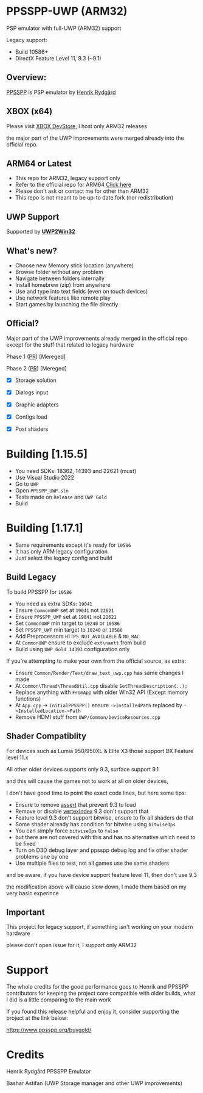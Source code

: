 # PPSSPP-UWP (ARM32)
PSP emulator with full-UWP (ARM32) support

Legacy support:
- Build 10586+ 
- DirectX Feature Level 11, 9.3 (~9.1)

## Overview:
[PPSSPP](https://github.com/hrydgard/ppsspp) is PSP emulator by [Henrik Rydgård](https://github.com/hrydgard)

## XBOX (x64)
Please visit [XBOX DevStore](https://xboxdevstore.github.io/), I host only ARM32 releases

the major part of the UWP improvements were merged already into the official repo.

## ARM64 or Latest
- This repo for ARM32, legacy support only
- Refer to the official repo for ARM64 [Click here](https://www.ppsspp.org/download/)
- Please don't ask or contact me for other than ARM32
- This repo is not meant to be up-to date fork (nor redistribution)

## UWP Support
Supported by **[UWP2Win32](https://github.com/basharast/UWP2Win32)**

## What's new?

- Choose new Memory stick location (anywhere)
- Browse folder without any problem
- Navigate between folders internally
- Install homebrew (zip) from anywhere
- Use and type into text fields (even on touch devices)
- Use network features like remote play
- Start games by launching the file directly

## Official?

Major part of the UWP improvements already merged in the official repo except for the stuff that related to legacy hardware

Phase 1 ([PR](https://github.com/hrydgard/ppsspp/pull/17350)) [Mereged]

Phase 2 ([PR](https://github.com/hrydgard/ppsspp/pull/17952)) [Mereged]

- [x] Storage solution
- [x] Dialogs input
- [x] Graphic adapters
- [x] Configs load
- [x] Post shaders


# Building [1.15.5]

- You need SDKs: 18362, 14393 and 22621 (must)
- Use Visual Studio 2022
- Go to `UWP`
- Open `PPSSPP_UWP.sln` 
- Tests made on `Release` and `UWP Gold`
- Build

# Building [1.17.1]
- Same requirements except it's ready for `10586`
- It has only ARM legacy configuration
- Just select the legacy config and build

## Build Legacy 

To build PPSSPP for `10586`

- You need as extra SDKs: `19041`
- Ensure `CommonUWP` set at `19041` not `22621`
- Ensure `PPSSPP_UWP` set at `19041` not `22621`
- Set `CommonUWP` min target to `10240` or `10586`
- Set `PPSSPP_UWP` min target to `10240` or `10586`
- Add Preprocessors `HTTPS_NOT_AVAILABLE` & `NO_RAC`
- At `CommonUWP` ensure to exclude `ext\naett` from build
- Build using `UWP Gold 14393` configuration only

If you're attempting to make your own from the official source, as extra:
- Ensure `Common/Render/Text/draw_text_uwp.cpp` has same changes I made
- At `Common\Thread\ThreadUtil.cpp` disable `SetThreadDescription(..);`
- Replace anything with `FromApp` with older Win32 API (Except memory functions)
- At `App.cpp` -> `InitialPPSSPP()` ensure `->InstalledPath` replaced by `->InstalledLocation->Path`
- Remove HDMI stuff from `UWP/Common/DeviceResources.cpp`

## Shader Compatiblity

For devices such as Lumia 950/950XL & Elite X3 those support DX Feature level 11.x

All other older devices supports only 9.3, surface support 9.1

and this will cause the games not to work at all on older devices,

I don't have good time to point the exact code lines, but here some tips:

- Ensure to remove [assert](https://github.com/hrydgard/ppsspp/blob/832e64b8cd49484a0c44e2c26897f5f7259a3b6a/Common/GPU/D3D11/thin3d_d3d11.cpp#L257) that prevent 9.3 to load
- Remove or disable [vertexIndex](https://github.com/hrydgard/ppsspp/blob/832e64b8cd49484a0c44e2c26897f5f7259a3b6a/Common/GPU/ShaderWriter.cpp#L219) 9.3 don't support that
- Feature level 9.3 don't support bitwise, ensure to fix all shaders do that
- Some shader already has condition for bitwise using `bitwiseOps`
- You can simply force `bitwiseOps` to `false`
- but there are not covered with this and has no alternative which need to be fixed
- Turn on D3D debug layer and ppsspp debug log and fix other shader problems one by one
- Use multiple files to test, not all games use the same shaders

and be aware, if you have device support feature level 11, then don't use 9.3

the modification above will cause slow down, I made them based on my very basic experince


## Important

This project for legacy support, if something isn't working on your modern hardware

please don't open issue for it, I support only ARM32

# Support
The whole credits for the good performance goes to Henrik and PPSSPP contributors for keeping the project core compatible with older builds, what I did is a little comparing to the main work

If you found this release helpful and enjoy it, consider supporting the project at the link below:

https://www.ppsspp.org/buygold/

# Credits

Henrik Rydgård PPSSPP Emulator

Bashar Astifan (UWP Storage manager and other UWP improvements)
